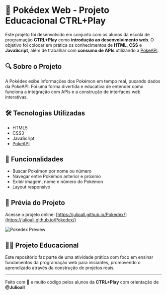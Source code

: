 # 📱 Pokédex Web - Projeto Educacional CTRL+Play

Este projeto foi desenvolvido em conjunto com os alunos da escola de programação **CTRL+Play** como **introdução ao desenvolvimento web**. O objetivo foi colocar em prática os conhecimentos de **HTML**, **CSS** e **JavaScript**, além de trabalhar com **consumo de APIs** utilizando a [PokeAPI](https://pokeapi.co/).

## 🔍 Sobre o Projeto

A Pokédex exibe informações dos Pokémon em tempo real, puxando dados da PokeAPI. Foi uma forma divertida e educativa de entender como funciona a integração com APIs e a construção de interfaces web interativas.

## 🛠️ Tecnologias Utilizadas

- HTML5
- CSS3
- JavaScript
- [PokeAPI](https://pokeapi.co/)

## 🚀 Funcionalidades

- Buscar Pokémon por nome ou número
- Navegar entre Pokémon anterior e próximo
- Exibir imagem, nome e número do Pokémon
- Layout responsivo

## 📸 Prévia do Projeto

Acesse o projeto online: [https://julioall.github.io/Pokedex/](https://julioall.github.io/Pokedex/)

![Pokedex Preview](https://user-images.githubusercontent.com/0000000/preview-image.png) <!-- Substitua pela URL de uma imagem, se quiser -->

## 👩‍🏫 Projeto Educacional

Este repositório faz parte de uma atividade prática com foco em ensinar fundamentos da programação web para iniciantes, promovendo o aprendizado através da construção de projetos reais.

---

Feito com 💙 e muito código pelos alunos da **CTRL+Play** com orientação de **@Julioall**  
